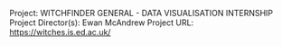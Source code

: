Project: WITCHFINDER GENERAL - DATA VISUALISATION INTERNSHIP
Project Director(s): Ewan McAndrew
Project URL: https://witches.is.ed.ac.uk/



